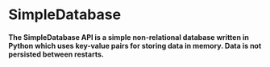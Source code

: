 # SimpleDatabase

#### The SimpleDatabase API is a simple non-relational database written in Python which uses key-value pairs for storing data in memory. Data is not persisted between restarts.
